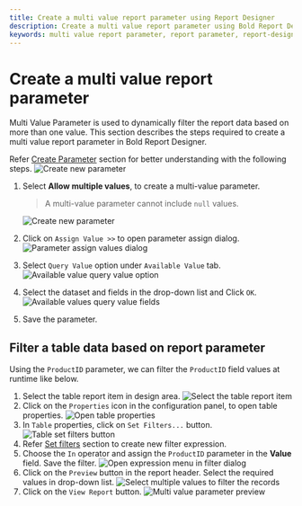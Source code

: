 ```yaml
---
title: Create a multi value report parameter using Report Designer
description: Create a multi value report parameter using Bold Report Designer, to modify the existing parameter properties in the RDL reports.
keywords: multi value report parameter, report parameter, report-designer, parameters
---
```


# Create a multi value report parameter

Multi Value Parameter is used to dynamically filter the report data based on more than one value. This section describes the steps required to create a multi value report parameter in Bold Report Designer.

Refer [Create Parameter](/designer-guide/report-designer/report-parameters/add/#create-parameter) section for better understanding with the following steps.
![Create new parameter](/static/assets/on-premise/images/report-designer/report-parameters/add-report-parameter/create-new-parameter.png)

1. Select **Allow multiple values**, to create a multi-value parameter.
   > A multi-value parameter cannot include `null` values.

   ![Create new parameter](/static/assets/on-premise/images/report-designer/report-parameters/add-report-parameter/enable-allow-multiple-values-option.png)
2. Click on `Assign Value >>` to open parameter assign dialog.
![Parameter assign values dialog](/static/assets/on-premise/images/report-designer/report-parameters/add-report-parameter/parameter-assign-values-dialog.png)
3. Select `Query Value` option under `Available Value` tab.
![Available value query value option](/static/assets/on-premise/images/report-designer/report-parameters/add-report-parameter/available-value-query-value-option.png)
4. Select the dataset and fields in the drop-down list and Click `OK`.
![Available values query value fields](/static/assets/on-premise/images/report-designer/report-parameters/add-report-parameter/available-values-query-value-fields.png)
5. Save the parameter.

## Filter a table data based on report parameter

Using the `ProductID` parameter, we can filter the `ProductID` field values at runtime like below.

1. Select the table report item in design area.
![Select the table report item](/static/assets/on-premise/images/report-designer/report-parameters/add-report-parameter/select-table-report-item.png)
2. Click on the `Properties` icon in the configuration panel, to open table properties.
![Open table properties](/static/assets/on-premise/images/report-designer/report-parameters/add-report-parameter/properties-icon-to-open-table-properties.png)
3. In `Table` properties, click on `Set Filters...` button.
![Table set filters button](/static/assets/on-premise/images/report-designer/report-parameters/add-report-parameter/table-set-filters-button.png)
4. Refer [Set filters](/designer-guide/report-designer/compose-report/filter-data/) section to create new filter expression.
5. Choose the `In` operator and assign the `ProductID` parameter in the **Value** field. Save the filter.
![Open expression menu in filter dialog](/static/assets/on-premise/images/report-designer/report-parameters/add-report-parameter/add-filter-condition.png)
6. Click on the `Preview` button in the report header. Select the required values in drop-down list.
![Select multiple values to filter the records](/static/assets/on-premise/images/report-designer/report-parameters/add-report-parameter/select-multiple-value-in-parameter.png)
7. Click on the `View Report` button.
 ![Multi value parameter preview](/static/assets/on-premise/images/report-designer/report-parameters/add-report-parameter/multi-value-parameter-preview-output.png)